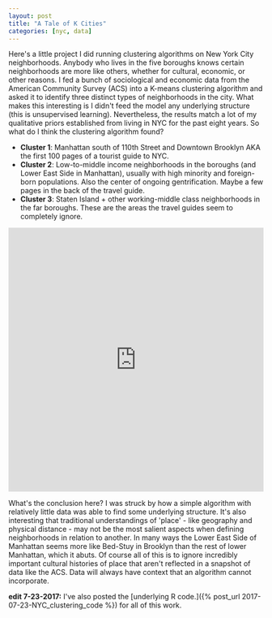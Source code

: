 ```yaml
---
layout: post
title: "A Tale of K Cities"
categories: [nyc, data]
---
```


Here's a little project I did running clustering algorithms on New York City neighborhoods. Anybody who lives in the five boroughs knows certain neighborhoods are more like others, whether for cultural, economic, or other reasons. I fed a bunch of sociological and economic data from the American Community Survey (ACS) into a K-means clustering algorithm and asked it to identify three distinct types of neighborhoods in the city. What makes this interesting is I didn't feed the model any underlying structure (this is unsupervised learning). Nevertheless, the results match a lot of my qualitative priors established from living in NYC for the past eight years. So what do I think the clustering algorithm found?

* **Cluster 1**: Manhattan south of 110th Street and Downtown Brooklyn AKA the first 100 pages of a tourist guide to NYC.
* **Cluster 2**: Low-to-middle income neighborhoods in the boroughs (and Lower East Side in Manhattan), usually with high minority and foreign-born populations. Also the center of ongoing gentrification. Maybe a few pages in the back of the travel guide.
* **Cluster 3**:  Staten Island + other working-middle class neighborhoods in the far boroughs. These are the areas the travel guides seem to completely ignore.

<iframe width="100%" height="520" frameborder="0" src="https://srimmele.carto.com/viz/8daedcd2-1c96-11e7-b055-0e05a8b3e3d7/embed_map" allowfullscreen webkitallowfullscreen mozallowfullscreen oallowfullscreen msallowfullscreen></iframe>

What's the conclusion here? I was struck by how a simple algorithm with relatively little data was able to find some underlying structure. It's also interesting that traditional understandings of 'place' - like geography and physical distance - may not be the most salient aspects when defining neighborhoods in relation to another. In many ways the Lower East Side of Manhattan seems more like Bed-Stuy in Brooklyn than the rest of lower Manhattan, which it abuts. Of course all of this is to ignore incredibly important cultural histories of place that aren't reflected in a snapshot of data like the ACS. Data will always have context that an algorithm cannot incorporate.

**edit 7-23-2017:**  I've also posted the [underlying R code.]({% post_url 2017-07-23-NYC_clustering_code %}) for all of this work. 
